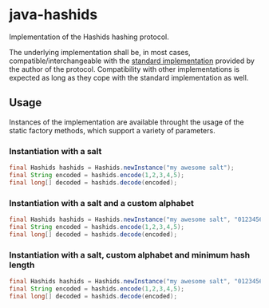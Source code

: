 # java-hashids
Implementation of the Hashids hashing protocol.

The underlying implementation shall be, in most cases, compatible/interchangeable with the
[standard implementation](https://github.com/ivanakimov/hashids.js) provided by the author of the 
protocol.
Compatibility with other implementations is expected as long as they cope with the standard 
implementation as well.


## Usage

Instances of the implementation are available throught the usage of the static factory methods, 
which support a variety of parameters.

### Instantiation with a salt
```java
final Hashids hashids = Hashids.newInstance("my awesome salt");
final String encoded = hashids.encode(1,2,3,4,5);
final long[] decoded = hashids.decode(encoded);
```

### Instantiation with a salt and a custom alphabet
```java
final Hashids hashids = Hashids.newInstance("my awesome salt", "0123456789abcdef");
final String encoded = hashids.encode(1,2,3,4,5);
final long[] decoded = hashids.decode(encoded);
```

### Instantiation with a salt, custom alphabet and minimum hash length
```java
final Hashids hashids = Hashids.newInstance("my awesome salt", "0123456789abcdef", 32);
final String encoded = hashids.encode(1,2,3,4,5);
final long[] decoded = hashids.decode(encoded);
```
